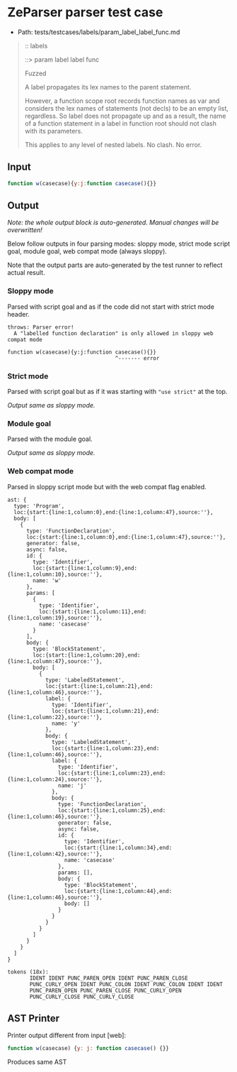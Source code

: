 # ZeParser parser test case

- Path: tests/testcases/labels/param_label_label_func.md

> :: labels
>
> ::> param label label func
>
> Fuzzed
>
> A label propagates its lex names to the parent statement.
>
> However, a function scope root records function names as var and considers the lex names of statements (not decls) to be an empty list, regardless. So label does not propagate up and as a result, the name of a function statement in a label in function root should not clash with its parameters.
>
> This applies to any level of nested labels. No clash. No error.

## Input

`````js
function w(casecase){y:j:function casecase(){}}
`````

## Output

_Note: the whole output block is auto-generated. Manual changes will be overwritten!_

Below follow outputs in four parsing modes: sloppy mode, strict mode script goal, module goal, web compat mode (always sloppy).

Note that the output parts are auto-generated by the test runner to reflect actual result.

### Sloppy mode

Parsed with script goal and as if the code did not start with strict mode header.

`````
throws: Parser error!
  A "labelled function declaration" is only allowed in sloppy web compat mode

function w(casecase){y:j:function casecase(){}}
                                  ^------- error
`````

### Strict mode

Parsed with script goal but as if it was starting with `"use strict"` at the top.

_Output same as sloppy mode._

### Module goal

Parsed with the module goal.

_Output same as sloppy mode._

### Web compat mode

Parsed in sloppy script mode but with the web compat flag enabled.

`````
ast: {
  type: 'Program',
  loc:{start:{line:1,column:0},end:{line:1,column:47},source:''},
  body: [
    {
      type: 'FunctionDeclaration',
      loc:{start:{line:1,column:0},end:{line:1,column:47},source:''},
      generator: false,
      async: false,
      id: {
        type: 'Identifier',
        loc:{start:{line:1,column:9},end:{line:1,column:10},source:''},
        name: 'w'
      },
      params: [
        {
          type: 'Identifier',
          loc:{start:{line:1,column:11},end:{line:1,column:19},source:''},
          name: 'casecase'
        }
      ],
      body: {
        type: 'BlockStatement',
        loc:{start:{line:1,column:20},end:{line:1,column:47},source:''},
        body: [
          {
            type: 'LabeledStatement',
            loc:{start:{line:1,column:21},end:{line:1,column:46},source:''},
            label: {
              type: 'Identifier',
              loc:{start:{line:1,column:21},end:{line:1,column:22},source:''},
              name: 'y'
            },
            body: {
              type: 'LabeledStatement',
              loc:{start:{line:1,column:23},end:{line:1,column:46},source:''},
              label: {
                type: 'Identifier',
                loc:{start:{line:1,column:23},end:{line:1,column:24},source:''},
                name: 'j'
              },
              body: {
                type: 'FunctionDeclaration',
                loc:{start:{line:1,column:25},end:{line:1,column:46},source:''},
                generator: false,
                async: false,
                id: {
                  type: 'Identifier',
                  loc:{start:{line:1,column:34},end:{line:1,column:42},source:''},
                  name: 'casecase'
                },
                params: [],
                body: {
                  type: 'BlockStatement',
                  loc:{start:{line:1,column:44},end:{line:1,column:46},source:''},
                  body: []
                }
              }
            }
          }
        ]
      }
    }
  ]
}

tokens (18x):
       IDENT IDENT PUNC_PAREN_OPEN IDENT PUNC_PAREN_CLOSE
       PUNC_CURLY_OPEN IDENT PUNC_COLON IDENT PUNC_COLON IDENT IDENT
       PUNC_PAREN_OPEN PUNC_PAREN_CLOSE PUNC_CURLY_OPEN
       PUNC_CURLY_CLOSE PUNC_CURLY_CLOSE
`````


## AST Printer

Printer output different from input [web]:

````js
function w(casecase) {y: j: function casecase() {}}
````

Produces same AST
